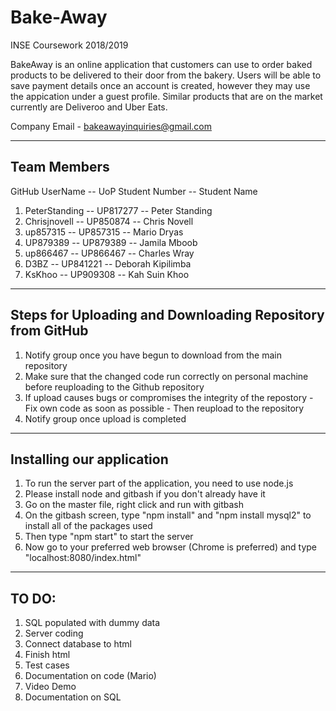# Bake-Away
INSE Coursework 2018/2019

BakeAway is an online  application that customers can use to order baked products to be delivered to their door from the bakery. Users will be able to save payment details once an account is created, however they may use the appication under a guest profile. Similar products that are on the market currently are Deliveroo and Uber Eats.

Company Email - bakeawayinquiries@gmail.com

------------
Team Members
------------
GitHub UserName   -- UoP Student Number   -- Student Name
1. PeterStanding  -- UP817277             -- Peter Standing
2. Chrisjnovell   -- UP850874             -- Chris Novell
3. up857315       -- UP857315             -- Mario Dryas
4. UP879389       -- UP879389             -- Jamila Mboob
5. up866467       -- UP866467             -- Charles Wray
6. D3BZ           -- UP841221             -- Deborah Kipilimba
7. KsKhoo         -- UP909308             -- Kah Suin Khoo

----------------------------------------------------------
Steps for Uploading and Downloading Repository from GitHub
----------------------------------------------------------
1. Notify group once you have begun to download from the main repository
2. Make sure that the changed code run correctly on personal machine before reuploading to the Github repository
3. If upload causes bugs or compromises the integrity of the repostory - Fix own code as soon as possible - Then reupload to the repository
4. Notify group once upload is completed

--------------------------
Installing our application
--------------------------
1. To run the server part of the application, you need to use node.js
2. Please install node and gitbash if you don't already have it
3. Go on the master file, right click and run with gitbash
4. On the gitbash screen, type "npm install" and "npm install mysql2" to install all of the packages used
5. Then type "npm start" to start the server
6. Now go to your preferred web browser (Chrome is preferred) and type "localhost:8080/index.html"

------
TO DO: 
------
1. SQL populated with dummy data
2. Server coding 
3. Connect database to html 
4. Finish html 
5. Test cases 
6. Documentation on code (Mario) 
7. Video Demo 
8. Documentation on SQL 
